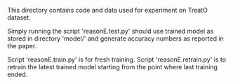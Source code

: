 This directory contains code and data used for experiment on TreatO dataset.

Simply running the script 'reasonE.test.py' should use trained model as stored in directory 'model/' and generate accuracy numbers as reported in the paper.

Script 'reasonE.train.py' is for fresh training. Script 'reasonE.retrain.py' is to retrain the latest trained model starting from the point where last training ended.
